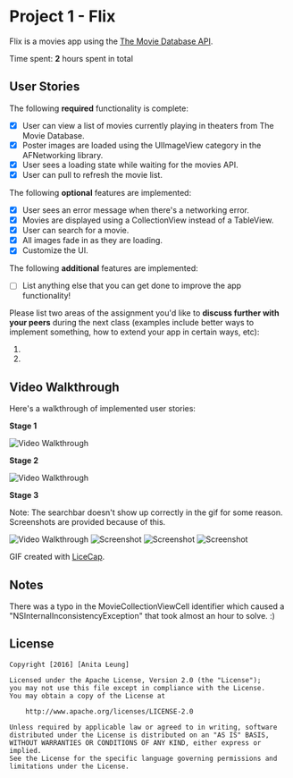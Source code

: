 # Project 1 - Flix

Flix is a movies app using the [The Movie Database API](http://docs.themoviedb.apiary.io/#).

Time spent: **2** hours spent in total

## User Stories

The following **required** functionality is complete:

- [x] User can view a list of movies currently playing in theaters from The Movie Database.
- [x] Poster images are loaded using the UIImageView category in the AFNetworking library.
- [x] User sees a loading state while waiting for the movies API.
- [x] User can pull to refresh the movie list.

The following **optional** features are implemented:

- [x] User sees an error message when there's a networking error.
- [x] Movies are displayed using a CollectionView instead of a TableView.
- [x] User can search for a movie.
- [x] All images fade in as they are loading.
- [x] Customize the UI.

The following **additional** features are implemented:

- [ ] List anything else that you can get done to improve the app functionality!

Please list two areas of the assignment you'd like to **discuss further with your peers** during the next class (examples include better ways to implement something, how to extend your app in certain ways, etc):

1. 
2. 

## Video Walkthrough 

Here's a walkthrough of implemented user stories:

**Stage 1**

<img src='https://raw.githubusercontent.com/anitaleung/flix/master/gifs/stage1.gif' title='Video Walkthrough' width='' alt='Video Walkthrough' />

**Stage 2**

<img src='https://raw.githubusercontent.com/anitaleung/flix/master/gifs/stage2.gif' title='Video Walkthrough' width='' alt='Video Walkthrough' />

**Stage 3**

Note: The searchbar doesn't show up correctly in the gif for some reason. Screenshots are provided because of this.

<img src='https://raw.githubusercontent.com/anitaleung/flix/master/gifs/stage3.gif' title='Video Walkthrough' width='' alt='Video Walkthrough' />

<img src='https://raw.githubusercontent.com/anitaleung/flix/master/screenshots/screenshot1.png' title='Screenshot' width='' alt='Screenshot' />

<img src='https://raw.githubusercontent.com/anitaleung/flix/master/screenshots/screenshot2.png' title='Screenshot' width='' alt='Screenshot' />

<img src='https://raw.githubusercontent.com/anitaleung/flix/master/screenshots/screenshot2.png' title='Screenshot' width='' alt='Screenshot' />

GIF created with [LiceCap](http://www.cockos.com/licecap/).

## Notes

There was a typo in the MovieCollectionViewCell identifier which caused a "NSInternalInconsistencyException" that took almost an hour to solve. :)

## License

    Copyright [2016] [Anita Leung]

    Licensed under the Apache License, Version 2.0 (the "License");
    you may not use this file except in compliance with the License.
    You may obtain a copy of the License at

        http://www.apache.org/licenses/LICENSE-2.0

    Unless required by applicable law or agreed to in writing, software
    distributed under the License is distributed on an "AS IS" BASIS,
    WITHOUT WARRANTIES OR CONDITIONS OF ANY KIND, either express or implied.
    See the License for the specific language governing permissions and
    limitations under the License.